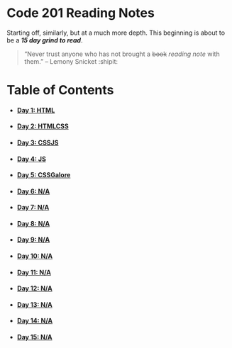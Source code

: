 # Code 201 Reading Notes

Starting off, similarly, but at a much more depth. This beginning is about to be a ***15 day grind to read***.

> “Never trust anyone who has not brought a ~~book~~ *reading note* with them.” – Lemony Snicket :shipit:

# **Table of Contents**
* #### [Day 1: HTML](https://abukhalil95.github.io/reading-notes/class-01)
* #### [Day 2: HTMLCSS](https://abukhalil95.github.io/reading-notes/class-02)
* #### [Day 3: CSSJS](https://abukhalil95.github.io/reading-notes/class-03)
* #### [Day 4: JS](https://abukhalil95.github.io/reading-notes/class-04)
* #### [Day 5: CSSGalore](https://abukhalil95.github.io/reading-notes/class-05)
* #### [Day 6: N/A](https://abukhalil95.github.io/reading-notes/class-06)
* #### [Day 7: N/A](https://abukhalil95.github.io/reading-notes/class-07)
* #### [Day 8: N/A](https://abukhalil95.github.io/reading-notes/class-08)
* #### [Day 9: N/A](https://abukhalil95.github.io/reading-notes/class-09)
* #### [Day 10: N/A](https://abukhalil95.github.io/reading-notes/class-10)
* #### [Day 11: N/A](https://abukhalil95.github.io/reading-notes/class-11)
* #### [Day 12: N/A](https://abukhalil95.github.io/reading-notes/class-12)
* #### [Day 13: N/A](https://abukhalil95.github.io/reading-notes/class-13)
* #### [Day 14: N/A](https://abukhalil95.github.io/reading-notes/class-14)
* #### [Day 15: N/A](https://abukhalil95.github.io/reading-notes/class-15)
